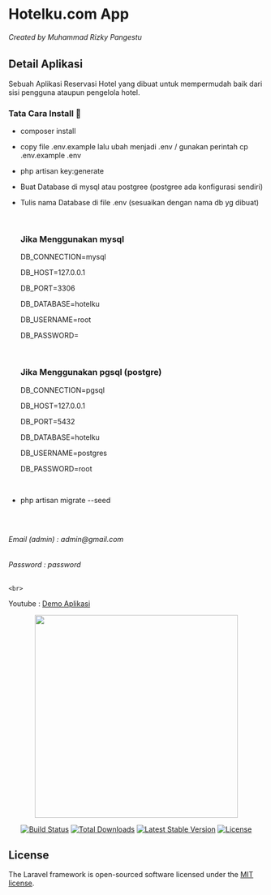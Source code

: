 <h1>Hotelku.com App</h1>
<h6 class="text-gray">Created by Muhammad Rizky Pangestu</h6>

## Detail Aplikasi

Sebuah Aplikasi Reservasi Hotel yang dibuat untuk mempermudah baik dari sisi pengguna ataupun pengelola hotel.

<h3>Tata Cara Install 🌱</h3> 

- composer install
- copy file .env.example lalu ubah menjadi .env / gunakan perintah cp .env.example .env
- php artisan key:generate 
- Buat Database di mysql atau postgree (postgree ada konfigurasi sendiri)
- Tulis nama Database di file .env (sesuaikan dengan nama db yg dibuat)
    
    <br>
    
    <h3>Jika Menggunakan mysql</h3> 

    <p>DB_CONNECTION=mysql</p>
    <p>DB_HOST=127.0.0.1</p>
    <p>DB_PORT=3306</p>
    <p>DB_DATABASE=hotelku</p>
    <p>DB_USERNAME=root</p>
    <p>DB_PASSWORD=</p>
    
    <br>
    
    <h3>Jika Menggunakan pgsql (postgre)</h3> 

    <p>DB_CONNECTION=pgsql</p>
    <p>DB_HOST=127.0.0.1</p>
    <p>DB_PORT=5432</p>
    <p>DB_DATABASE=hotelku</p>
    <p>DB_USERNAME=postgres</p>
    <p>DB_PASSWORD=root</p>
    
    <br>

- php artisan migrate --seed

    <br>
    
    ##

<h6 class="text-gray">Email (admin) : admin@gmail.com</h6>
<h6 class="text-gray">Password	    : password</h6>

    <br>

Youtube : <a href="https://www.youtube.com/watch?v=LDdB7Rb3DX8&ab_channel=MuhammadRizkyPangestu" target="_blank">Demo Aplikasi</a>


<p align="center"><a href="https://laravel.com" target="_blank"><img src="https://raw.githubusercontent.com/laravel/art/master/logo-lockup/5%20SVG/2%20CMYK/1%20Full%20Color/laravel-logolockup-cmyk-red.svg" width="400"></a></p>

<p align="center">
<a href="https://travis-ci.org/laravel/framework"><img src="https://travis-ci.org/laravel/framework.svg" alt="Build Status"></a>
<a href="https://packagist.org/packages/laravel/framework"><img src="https://img.shields.io/packagist/dt/laravel/framework" alt="Total Downloads"></a>
<a href="https://packagist.org/packages/laravel/framework"><img src="https://img.shields.io/packagist/v/laravel/framework" alt="Latest Stable Version"></a>
<a href="https://packagist.org/packages/laravel/framework"><img src="https://img.shields.io/packagist/l/laravel/framework" alt="License"></a>
</p>

## License

The Laravel framework is open-sourced software licensed under the [MIT license](https://opensource.org/licenses/MIT).
